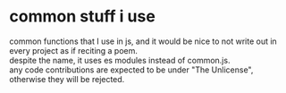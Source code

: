 # common stuff i use
common functions that I use in js, and it would be nice to not write out in every project as if reciting a poem.\
despite the name, it uses es modules instead of common.js.\
any code contributions are expected to be under "The Unlicense", otherwise they will be rejected.
